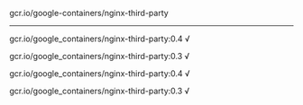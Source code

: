 gcr.io/google-containers/nginx-third-party 

----
gcr.io/google_containers/nginx-third-party:0.4 √

gcr.io/google_containers/nginx-third-party:0.3 √

gcr.io/google_containers/nginx-third-party:0.4 √

gcr.io/google_containers/nginx-third-party:0.3 √

